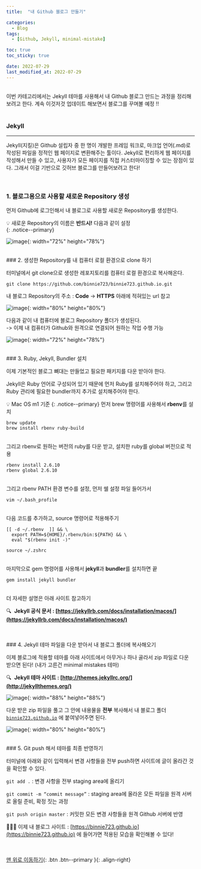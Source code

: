 ```yaml
---
title:  "내 Github 블로그 만들기" 

categories:
  - Blog
tags:
  - [Github, Jekyll, minimal-mistake]

toc: true
toc_sticky: true

date: 2022-07-29
last_modified_at: 2022-07-29
---
```



<br/> 
이번 카테고리에서는 Jekyll 테마를 사용해서 내 Github 블로그 만드는 과정을 정리해보려고 한다. 계속 이것저것 업데이트 해보면서 블로그를 꾸며볼 예정 !!
<br/><br/> 


### Jekyll
---

Jekyll(지킬)은 Github 설립자 중 한 명이 개발한 프레임 워크로, 마크업 언어(.md)로 작성된 파일을 정적인 웹 페이지로 변환해주는 툴이다. Jekyll로 편리하게 웹 페이지를 작성해서 만들 수 있고, 사용자가 모든 페이지를 직접 커스터마이징할 수 있는 장점이 있다. 그래서 이걸 기반으로 깃허브 블로그를 만들어보려고 한다!


<br/> 

### 1. 블로그용으로 사용할 새로운 Repository 생성

먼저 Github에 로그인해서 내 블로그로 사용할 새로운 Repository를 생성한다.  

💡 새로운 Repository의 이름은 **반드시!** 다음과 같이 설정   
{: .notice--primary}  

![image](https://user-images.githubusercontent.com/86834982/181670337-1f5b145f-1f10-4362-b977-202d0359022f.png){: width="72%" height="78%"}

<br/> 
### 2. 생성한 Repository를 내 컴퓨터 로컬 환경으로 clone 하기

터미널에서 git clone으로 생성한 레포지토리를 컴퓨터 로컬 환경으로 복사해온다.

`git clone https://github.com/binnie723/binnie723.github.io.git`

내 블로그 Repository의 주소 :  **Code** -> **HTTPS** 아래에 적혀있는 url 참고

![image](https://user-images.githubusercontent.com/86834982/181670802-9bc91f66-18f9-4afa-a75f-66f66a0a884a.png){: width="80%" height="80%"}

다음과 같이 내 컴퓨터에 블로그 Repository 폴더가 생성된다.  
-> 이제 내 컴퓨터가 Github와 원격으로 연결되어 원하는 작업 수행 가능 

![image](https://user-images.githubusercontent.com/86834982/181670860-8937ff5c-aaf9-4996-ba53-3a134851b374.png){: width="72%" height="78%"}




<br/> 
### 3. Ruby, Jekyll, Bundler 설치

이제 기본적인 블로그 뼈대는 만들었고 필요한 패키지를 다운 받아야 한다.

Jekyll은 Ruby 언어로 구성되어 있기 때문에 먼저 Ruby를 설치해주어야 하고, 그리고 Ruby 관리에 필요한 bundler까지 추가로 설치해주어야 한다. 


💡 Mac OS m1 기준
{: .notice--primary} 
먼저 brew 명령어를 사용해서 **rbenv**를 설치
```
brew update
brew install rbenv ruby-build
```
<br/> 그리고 rbenv로 원하는 버전의 ruby를 다운 받고, 설치한 ruby를 global 버전으로 적용
```
rbenv install 2.6.10
rbenv global 2.6.10
```
<br/> 그리고 rbenv PATH 환경 변수를 설정, 먼저 쉘 설정 파일 들어가서
```
vim ~/.bash_profile 
```
<br/> 다음 코드를 추가하고, source 명령어로 적용해주기
```
[[ -d ~/.rbenv  ]] && \
  export PATH=${HOME}/.rbenv/bin:${PATH} && \
  eval "$(rbenv init -)"
```

```
source ~/.zshrc
```
<br/> 마지막으로 gem 명령어를 사용해서 **jekyll**과 **bundler**를 설치하면 끝
```
gem install jekyll bundler
```
<br/> 더 자세한 설명은 아래 사이트 참고하기 

🔍  **Jekyll 공식 문서 : [https://jekyllrb.com/docs/installation/macos/](https://jekyllrb.com/docs/installation/macos/)**


<br/> 
<br/> 
### 4. Jekyll 테마 파일을 다운 받아서 내 블로그 폴더에 복사해오기

이제 블로그에 적용할 테마를 아래 사이트에서 아무거나 하나 골라서 zip 파일로 다운 받으면 된다! (내가 고른건 minimal mistakes 테마)

🔍  **Jekyll 테마 사이트 : [http://themes.jekyllrc.org/](http://jekyllthemes.org/)**

![image](https://user-images.githubusercontent.com/86834982/181670910-33f009e1-d461-4d7d-be8b-709b472da56b.png){: width="88%" height="88%"}

다운 받은 zip 파일을 풀고 그 안에 내용물을 **전부** 복사해서 내 블로그 폴더 [`binnie723.github.io`](http://binnie723.github.io) 에 붙여넣어주면 된다. 

![image](https://user-images.githubusercontent.com/86834982/181670954-3701248d-a1b8-4fc9-951b-9185b5d17555.png){: width="80%" height="80%"}


<br/> 
### 5. Git push 해서 테마를 최종 반영하기

터미널에 아래와 같이 입력해서 변경 사항들을 전부 push하면 사이트에 글이 올라간 것을 확인할 수 있다.


`git add .` : 변경 사항을 전부 staging area에 올리기

`git commit -m “commit message”` : staging area에 올라온 모든 파일을 원격 서버로 올릴 준비, 확정 짓는 과정

`git push origin master` : 커밋한 모든 변경 사항들을 원격 Github 서버에 반영

 💁🏻‍♀️ 이제 내 블로그 사이트 :  [https://binnie723.github.io](https://binnie723.github.io) 에 들어가면 적용된 모습을 확인해볼 수 있다!
 

<br/><br/>
[맨 위로 이동하기](#){: .btn .btn--primary }{: .align-right}
